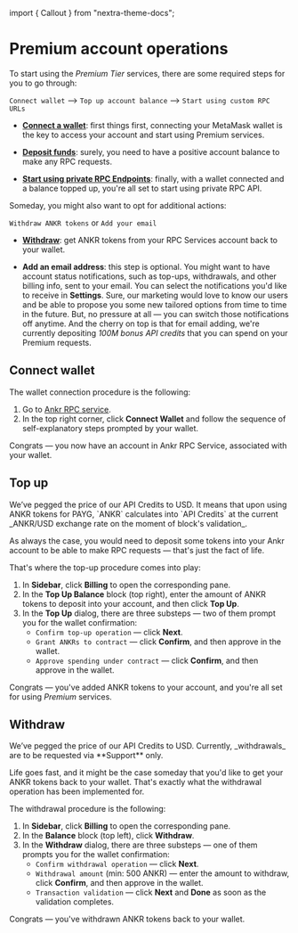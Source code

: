 import { Callout } from "nextra-theme-docs";

# Premium account operations

To start using the _Premium Tier_ services, there are some required steps for you to go through:

`Connect wallet` —> `Top up account balance` —> `Start using custom RPC URLs`

* **[Connect a wallet](/rpc-service/premium-account-operations/#connect-wallet)**: first things first, connecting your MetaMask wallet is the key to access your account and start using Premium services.
  
* **[Deposit funds](/rpc-service/premium-account-operations/#top-up)**: surely, you need to have a positive account balance to make any RPC requests. 
  
* **[Start using private RPC Endpoints](/rpc-service/blockchain-interactions/#rpc-apis-for-your-project)**: finally, with a wallet connected and a balance topped up, you're all set to start using private RPC API.

Someday, you might also want to opt for additional actions:

`Withdraw ANKR tokens` or `Add your email`

* **[Withdraw](/rpc-service/premium-account-operations/#withdraw)**: get ANKR tokens from your RPC Services account back to your wallet.

* **Add an email address**: this step is optional. You might want to have account status notifications, such as top-ups, withdrawals, and other billing info, sent to your email. You can select the notifications you'd like to receive in **Settings**. Sure, our marketing would love to know our users and be able to propose you some new tailored options from time to time in the future. But, no pressure at all — you can switch those notifications off anytime. And the cherry on top is that for email adding, we're currently depositing _100M bonus API credits_ that you can spend on your Premium requests.

## Connect wallet

The wallet connection procedure is the following:

1. Go to [Ankr RPC service](https://www.ankr.com/protocol/).
2. In the top right corner, click **Connect Wallet** and follow the sequence of self-explanatory steps prompted by your wallet.

Congrats — you now have an account in Ankr RPC Service, associated with your wallet.

## Top up

<Callout>
We’ve pegged the price of our API Credits to USD. It means that upon using ANKR tokens for PAYG, `ANKR` calculates into `API Credits` at the current _ANKR/USD exchange rate on the moment of block's validation_.
</Callout>

As always the case, you would need to deposit some tokens into your Ankr account to be able to make RPC requests — that's just the fact of life.

That's where the top-up procedure comes into play:

1. In **Sidebar**, click **Billing** to open the corresponding pane.
2. In the **Top Up Balance** block (top right), enter the amount of ANKR tokens to deposit into your account, and then click **Top Up**.
3. In the **Top Up** dialog, there are three substeps — two of them prompt you for the wallet confirmation:
   * `Confirm top-up operation` — click **Next**.  
   * `Grant ANKRs to contract` — click **Confirm**, and then approve in the wallet.  
   * `Approve spending under contract` — click **Confirm**, and then approve in the wallet.

Congrats — you've added ANKR tokens to your account, and you're all set for using _Premium_ services. 

## Withdraw

<Callout type="warning" emoji="❗">
We’ve pegged the price of our API Credits to USD. Currently, _withdrawals_ are to be requested via **Support** only.
</Callout>

Life goes fast, and it might be the case someday that you'd like to get your ANKR tokens back to your wallet. That's exactly what the withdrawal operation has been implemented for.

The withdrawal procedure is the following:

1. In **Sidebar**, click **Billing** to open the corresponding pane.
2. In the **Balance** block (top left), click **Withdraw**.
3. In the **Withdraw** dialog, there are three substeps — one of them prompts you for the wallet confirmation:
   * `Confirm withdrawal operation` — click **Next**.
   * `Withdrawal amount` (min: 500 ANKR) — enter the amount to withdraw, click **Confirm**, and then approve in the wallet.
   * `Transaction validation` — click **Next** and **Done** as soon as the validation completes.

Congrats — you've withdrawn ANKR tokens back to your wallet.